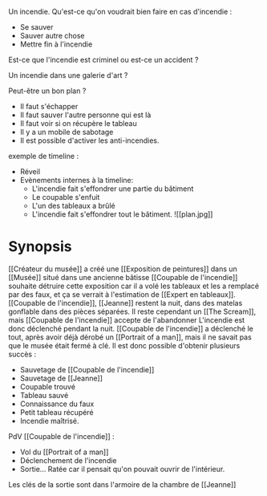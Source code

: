 Un incendie.
Qu'est-ce qu'on voudrait bien faire en cas d'incendie : 
- Se sauver
- Sauver autre chose
- Mettre fin à l'incendie 

Est-ce que l'incendie est criminel ou est-ce un accident ?

Un incendie dans une galerie d'art ? 

Peut-être un bon plan ?

- Il faut s'échapper
- Il faut sauver l'autre personne qui est là
- Il faut voir si on récupère le tableau
- Il y a un mobile de sabotage
- Il est possible d'activer les anti-incendies.

exemple de timeline : 
- Réveil
- Evènements internes à la timeline:
	- L'incendie fait s'effondrer une partie du bâtiment
	- Le coupable s'enfuit
	- L'un des tableaux a brûlé
	- L'incendie fait s'effondrer tout le bâtiment.
![[plan.jpg]]
# Synopsis
[[Créateur du musée]] a créé une [[Exposition de peintures]] dans un [[Musée]] situé dans une ancienne bâtisse [[Coupable de l'incendie]] souhaite détruire cette exposition car il a volé les tableaux et les a remplacé par des faux, et ça se verrait à l'estimation de [[Expert en tableaux]].
[[Coupable de l'incendie]], [[Jeanne]] restent la nuit, dans des matelas gonflable dans des pièces séparées.
Il reste cependant un [[The Scream]], mais [[Coupable de l'incendie]] accepte de l'abandonner
L'incendie est donc déclenché pendant la nuit. [[Coupable de l'incendie]] a déclenché le tout, après avoir déjà dérobé un [[Portrait of a man]], mais il ne savait pas que le musée était fermé à clé.
Il est donc possible d'obtenir plusieurs succès : 
- Sauvetage de [[Coupable de l'incendie]]
- Sauvetage de [[Jeanne]]
- Coupable trouvé
- Tableau sauvé
- Connaissance du faux
- Petit tableau récupéré
- Incendie maîtrisé.

PdV [[Coupable de l'incendie]] :
- Vol du [[Portrait of a man]]
- Déclenchement de l'incendie
- Sortie... Ratée car il pensait qu'on pouvait ouvrir de l'intérieur.

Les clés de la sortie sont dans l'armoire de la chambre de [[Jeanne]]